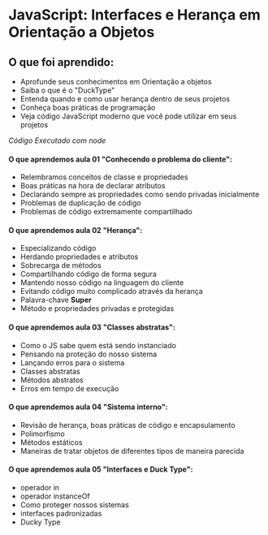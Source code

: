 # JavaScript: Interfaces e Herança em Orientação a Objetos

## O que foi aprendido:

- Aprofunde seus conhecimentos em Orientação a objetos
- Saiba o que é o "DuckType"
- Entenda quando e como usar herança dentro de seus projetos
- Conheça boas práticas de programação
- Veja código JavaScript moderno que você pode utilizar em seus projetos

<i>Código Executado com node</i>

#### O que aprendemos aula 01 "Conhecendo o problema do cliente":

- Relembramos conceitos de classe e propriedades
- Boas práticas na hora de declarar atributos
- Declarando sempre as propriedades como sendo privadas inicialmente
- Problemas de duplicação de código
- Problemas de código extremamente compartilhado

#### O que aprendemos aula 02 "Herança":

- Especializando código
- Herdando propriedades e atributos
- Sobrecarga de métodos
- Compartilhando código de forma segura
- Mantendo nosso código na linguagem do cliente
- Evitando código muito complicado através da herança
- Palavra-chave <b>Super</b>
- Método e propriedades privadas e protegidas

#### O que aprendemos aula 03 "Classes abstratas":

- Como o JS sabe quem está sendo instanciado
- Pensando na proteção do nosso sistema
- Lançando erros para o sistema
- Classes abstratas
- Métodos abstratos
- Erros em tempo de execução

#### O que aprendemos aula 04 "Sistema interno":

- Revisão de herança, boas práticas de código e encapsulamento
- Polimorfismo
- Métodos estáticos
- Maneiras de tratar objetos de diferentes tipos de maneira parecida

#### O que aprendemos aula 05 "Interfaces e Duck Type":

- operador in
- operador instanceOf
- Como proteger nossos sistemas
- interfaces padronizadas
- Ducky Type
